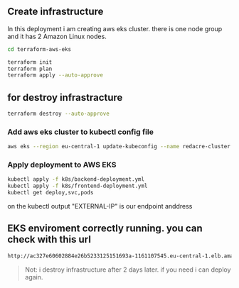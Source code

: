 ## Create infrastructure
In this deployment i am creating aws eks cluster. there is one node group and it has 2 Amazon Linux nodes.

```sh
cd terraform-aws-eks

terraform init
terraform plan
terraform apply --auto-approve
```

## for destroy infrastracture
```sh
terraform destroy --auto-approve
```

### Add aws eks cluster to kubectl config file
```sh
aws eks --region eu-central-1 update-kubeconfig --name redacre-cluster
```

### Apply deployment to AWS EKS
```sh
kubectl apply -f k8s/backend-deployment.yml
kubectl apply -f k8s/frontend-deployment.yml
kubectl get deploy,svc,pods
```
on the kubectl output "EXTERNAL-IP" is our endpoint anddress

## EKS enviroment correctly running. you can check with this url
```sh
http://ac327e60602884e26b5233125151693a-1161107545.eu-central-1.elb.amazonaws.com/
```
> Not: i destroy infrastructure after 2 days later. if you need i can deploy again.